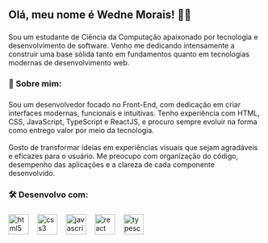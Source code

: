 <h2 align="left">Olá, meu nome é Wedne Morais! 👋🏻</h2>

###

<p align="left">Sou um estudante de Ciência da Computação apaixonado por tecnologia e desenvolvimento de software. Venho me dedicando intensamente a construir uma base sólida tanto em fundamentos quanto em tecnologias modernas de desenvolvimento web.</p>

###

<h3 align="left">👤 Sobre mim:</h3>

###

<p align="left">Sou um desenvolvedor focado no Front-End, com dedicação em criar interfaces modernas, funcionais e intuitivas. Tenho experiência com HTML, CSS, JavaScript, TypeScript e ReactJS, e procuro sempre evoluir na forma como entrego valor por meio da tecnologia.<br><br>Gosto de transformar ideias em experiências visuais que sejam agradáveis e eficazes para o usuário. Me preocupo com organização do código, desempenho das aplicações e a clareza de cada componente desenvolvido.</p>

###

<h3 align="left">🛠 Desenvolvo com:</h3>

###

<div align="left">
  <img src="https://img.icons8.com/?size=100&id=20909&format=png&color=000000" height="40" alt="html5 logo"  />
  <img width="9" />
  <img src="https://img.icons8.com/?size=100&id=21278&format=png&color=000000" height="40" alt="css3 logo"  />
  <img width="9" />
  <img src="https://img.icons8.com/?size=100&id=108784&format=png&color=000000" height="40" alt="javascript logo"  />
  <img width="9" />
  <img src="https://img.icons8.com/?size=100&id=asWSSTBrDlTW&format=png&color=000000" height="40" alt="react logo"  />
  <img width="9" />
  <img src="https://img.icons8.com/?size=100&id=uJM6fQYqDaZK&format=png&color=000000" height="40" alt="typescript logo"  />
</div>

###

